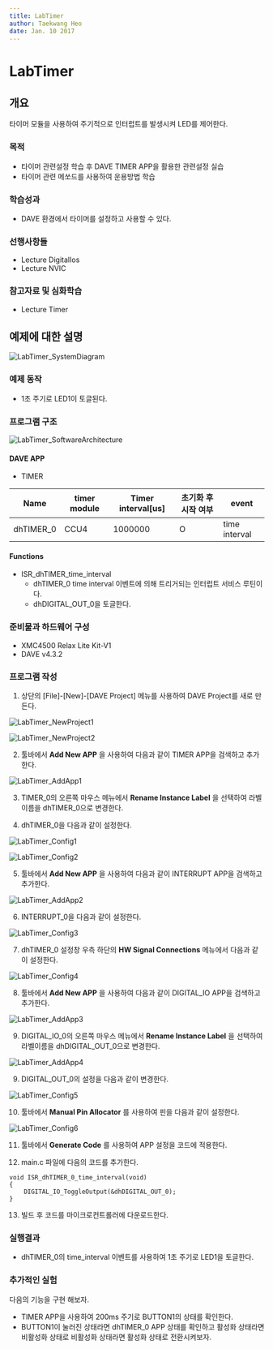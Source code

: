 ```yaml
---
title: LabTimer
author: Taekwang Heo  
date: Jan. 10 2017
---
```


# LabTimer

## 개요
타이머 모듈을 사용하여 주기적으로 인터럽트를 발생시켜 LED를 제어한다.

### 목적
* 타이머 관련설정 학습 후 DAVE TIMER APP을 활용한 관련설정 실습
* 타이머 관련 메쏘드를 사용하여 운용방법 학습

### 학습성과
* DAVE 환경에서 타이머를 설정하고 사용할 수 있다.

### 선행사항들
* Lecture DigitalIos
* Lecture NVIC

### 참고자료 및 심화학습
* Lecture Timer

## 예제에 대한 설명

![LabTimer_SystemDiagram](./images/LabTimer_SystemDiagram.png)

### 예제 동작
* 1초 주기로 LED1이 토글된다.

### 프로그램 구조

![LabTimer_SoftwareArchitecture](./images/LabTimer_SoftwareArchitecture.png)

#### DAVE APP
* TIMER

| Name      | timer module | Timer interval[us] | 초기화 후 시작 여부 | event         |
| --------- | ------------ | ------------------ | ----------- | ------------- |
| dhTIMER_0 | CCU4         | 1000000            | O           | time interval |

#### Functions
* ISR_dhTIMER_time_interval
    - dhTIMER_0 time interval 이벤트에 의해 트리거되는 인터럽트 서비스 루틴이다.
    - dhDIGITAL_OUT_0을 토글한다.

### 준비물과 하드웨어 구성
* XMC4500 Relax Lite Kit-V1
* DAVE v4.3.2

### 프로그램 작성
1. 상단의 [File]-[New]-[DAVE Project] 메뉴를 사용하여 DAVE Project를 새로 만든다.

  ![LabTimer_NewProject1](./images/LabTimer_NewProject1.png)

  ![LabTimer_NewProject2](./images/LabTimer_NewProject2.png)

2. 툴바에서 **Add New APP** 을 사용하여 다음과 같이 TIMER APP을 검색하고 추가한다.

  ![LabTimer_AddApp1](./images/LabTimer_AddApp1.png)

3. TIMER_0의 오른쪽 마우스 메뉴에서 **Rename Instance Label** 을 선택하여 라벨이름을 dhTIMER_0으로 변경한다.

4. dhTIMER_0을 다음과 같이 설정한다.

  ![LabTimer_Config1](./images/LabTimer_Config1.png)

  ![LabTimer_Config2](./images/LabTimer_Config2.png)

5. 툴바에서 **Add New APP** 을 사용하여 다음과 같이 INTERRUPT APP을 검색하고 추가한다.

  ![LabTimer_AddApp2](./images/LabTimer_AddApp2.png)

6. INTERRUPT_0을 다음과 같이 설정한다.

  ![LabTimer_Config3](./images/LabTimer_Config3.png)

7. dhTIMER_0 설정창 우측 하단의 **HW Signal Connections** 메뉴에서 다음과 같이 설정한다.

  ![LabTimer_Config4](./images/LabTimer_Config4.png)

8. 툴바에서 **Add New APP** 을 사용하여 다음과 같이 DIGITAL_IO APP을 검색하고 추가한다.

  ![LabTimer_AddApp3](./images/LabTimer_AddApp3.png)

9. DIGITAL_IO_0의 오른쪽 마우스 메뉴에서 **Rename Instance Label** 을 선택하여 라벨이름을 dhDIGITAL_OUT_0으로 변경한다.

  ![LabTimer_AddApp4](./images/LabTimer_AddApp4.png)

9. DIGITAL_OUT_0의 설정을 다음과 같이 변경한다.

 ![LabTimer_Config5](./images/LabTimer_Config5.png)

10. 툴바에서 **Manual Pin Allocator** 를 사용하여 핀을 다음과 같이 설정한다.

  ![LabTimer_Config6](./images/LabTimer_Config6.png)

11. 툴바에서 **Generate Code** 를 사용하여 APP 설정을 코드에 적용한다.

12. main.c 파일에 다음의 코드를 추가한다.


```
void ISR_dhTIMER_0_time_interval(void)
{
	DIGITAL_IO_ToggleOutput(&dhDIGITAL_OUT_0);
}
```

13. 빌드 후 코드를 마이크로컨트롤러에 다운로드한다.

### 실행결과
* dhTIMER_0의 time_interval 이벤트를 사용하여 1초 주기로 LED1을 토글한다.

### 추가적인 실험
다음의 기능을 구현 해보자.

* TIMER APP을 사용하여 200ms 주기로 BUTTON1의 상태를 확인한다.
* BUTTON1이 눌러진 상태라면 dhTIMER_0 APP 상태를 확인하고 활성화 상태라면 비활성화 상태로 비활성화 상태라면 활성화 상태로 전환시켜보자.
